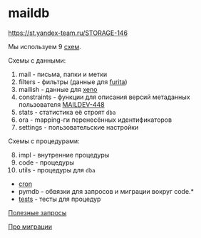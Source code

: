 # maildb

https://st.yandex-team.ru/STORAGE-146

Мы используем 9 [схем](https://www.postgresql.org/docs/current/static/sql-createschema.html).

Схемы с данными:

 1. mail - письма, папки и метки
 2. filters - фильтры (данные для [furita](https://wiki.yandex-team.ru/mail/furita/))
 3. mailish -  данные для [xeno](https://wiki.yandex-team.ru/Pochta/mx/xeno/db/)
 4. constraints - функции для описания версий метаданных пользователя [MAILDEV-448](https://st.yandex-team.ru/MAILDEV-448)
 5. stats - статистика её строят `dba`
 6. ora - mapping-ги перенесённых идентификаторов
 7. settings - пользовательские настройки

Схемы с процедурами:

 8. impl - внутренние процедуры
 9. code - процедуры
 10. utils - процедуры для `dba`


* [cron](/python/cron/README.md)
* pymdb - обвязки для запросов и миграции вокруг code.\*
* [tests](/tests/README.md) - тесты для процедур

[Полезные запросы](mail-magic.md)

[Про миграции](https://wiki.yandex-team.ru/mail/pg/xdb/migrations/)
